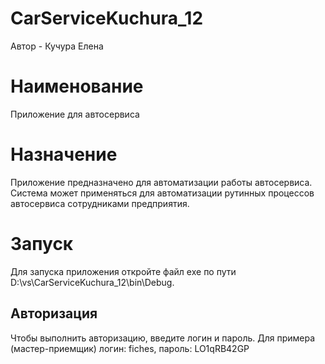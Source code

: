 # CarServiceKuchura_12
Автор - Кучура Елена
# Наименование
Приложение для автосервиса
# Назначение
Приложение предназначено для автоматизации работы автосервиса.
Система может применяться для автоматизации рутинных процессов автосервиса сотрудниками предприятия.
# Запуск
Для запуска приложения откройте файл exe по пути D:\vs\CarServiceKuchura_12\bin\Debug.
## Авторизация
Чтобы выполнить авторизацию, введите логин и пароль.
Для примера (мастер-приемщик) логин: fiches, пароль: LO1qRB42GP
